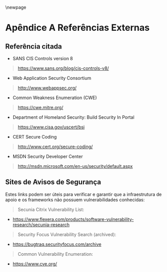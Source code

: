 \newpage
# Apêndice A Referências Externas

## Referência citada

-   SANS CIS Controls version 8

> <https://www.sans.org/blog/cis-controls-v8/>

-   Web Application Security Consortium

> <http://www.webappsec.org/>

-   Common Weakness Enumeration (CWE)

> <https://cwe.mitre.org/>

-   Department of Homeland Security: Build Security In Portal

> <https://www.cisa.gov/uscert/bsi>

-   CERT Secure Coding

> <http://www.cert.org/secure-coding/>

-   MSDN Security Developer Center

> <http://msdn.microsoft.com/en-us/security/default.aspx>

## Sites de Avisos de Segurança

Estes links podem ser úteis para verificar e garantir que a infraestrutura
de apoio e os frameworks não possuem vulnerabilidades conhecidas:

> Secunia Citrix Vulnerability List:

-   <https://www.flexera.com/products/software-vulnerability-research/secunia-research>

> Security Focus Vulnerability Search (archived):

-   <https://bugtraq.securityfocus.com/archive>

> Common Vulnerability Enumeration:

-   <https://www.cve.org/>
